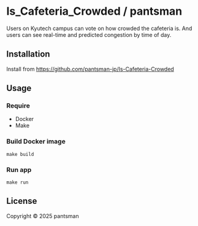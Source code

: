 # Is_Cafeteria_Crowded / pantsman

Users on Kyutech campus can vote on how crowded the cafeteria is.
And users can see real-time and predicted congestion by time of day.

## Installation
Install from <https://github.com/pantsman-jp/Is-Cafeteria-Crowded>

## Usage
### Require
- Docker
- Make

### Build Docker image
```shell
make build
```

### Run app
```shell
make run
```

## License
Copyright © 2025 pantsman